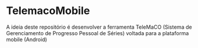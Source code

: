 # TelemacoMobile
A ideia deste repositório é desenvolver a ferramenta TeleMaCO (Sistema de Gerenciamento de Progresso Pessoal de Séries) voltada para a plataforma mobile (Android)
